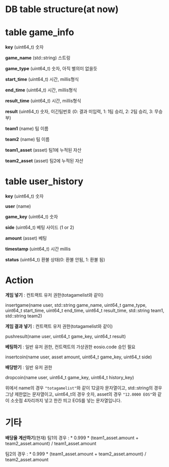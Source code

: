 DB table structure(at now)
==
table game_info
===
**key** (uint64_t) 숫자

**game_name** (std::string) 스트링

**game_type** (uint64_t) 숫자, 아직 별의미 없을듯

**start_time** (uint64_t) 시간, millis형식

**end_time** (uint64_t) 시간, millis형식

**result_time** (uint64_t) 시간, millis형식

**result** (uint64_t) 숫자, 이긴팀번호 (0: 결과 미입력, 1: 1팀 승리, 2: 2팀 승리, 3: 무승부)

**team1** (name) 팀 이름

**team2** (name) 팀 이름

**team1_asset** (asset) 팀1에 누적된 자산

**team2_asset** (asset) 팀2에 누적된 자산

table user_history
===
**key** (uint64_t) 숫자

**user** (name) 

**game_key** (uint64_t) 숫자

**side** (uint64_t) 베팅 사이드 (1 or 2)

**amount** (asset) 베팅

**timestamp** (uint64_t) 시간 millis

**status** (uint64_t) 환불 상태(0: 환불 안됨, 1: 환불 됨)

Action
===
**게임 넣기** : 컨트랙트 유저 권한(totagamelist와 같이)

insertgame(name user, std::string game_name, uint64_t game_type, uint64_t start_time,
        uint64_t end_time, uint64_t result_time, std::string team1, std::string team2)

**게임 결과 넣기** : 컨트랙트 유저 권한(totagamelist와 같이)

pushresult(name user, uint64_t game_key, uint64_t result)


**베팅하기** : 일반 유저 권한, 컨트랙트의 가상권한 eosio.code 승인 필요

insertcoin(name user, asset amount, uint64_t game_key, uint64_t side)

**배당받기** : 일반 유저 권한

dropcoin(name user, uint64_t game_key, uint64_t history_key)


위에서 name의 경우 `"totagamelist"`와 같이 12글자 문자열이고, std::string의 경우 그냥 제한없는 문자열이고, uint64_t의 경우 숫자, asset의 경우 `"12.0000 EOS"`와 같이 소숫점 4자리까지 넣고 한칸 띄고 EOS를 넣는 문자열입니다.

기타
===
**배당율 계산하기**(현재)
팀1의 경우 : * 0.999 * (team1_asset.amount + team2_asset.amount) / team1_asset.amount

팀2의 경우 : * 0.999 * (team1_asset.amount + team2_asset.amount) / team2_asset.amount
